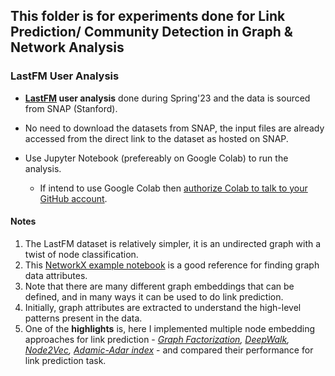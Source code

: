 ## This folder is for experiments done for Link Prediction/ Community Detection in Graph & Network Analysis

### LastFM User Analysis

* **[LastFM][snap1] user analysis** done during Spring'23 and the data is sourced from SNAP (Stanford).  

* No need to download the datasets from SNAP, the input files are already accessed from the direct link to the dataset as hosted on SNAP.  

* Use Jupyter Notebook (prefereably on Google Colab) to run the analysis. 
    * If intend to use Google Colab then [authorize Colab to talk to your GitHub account][colab].

#### Notes
1. The LastFM dataset is relatively simpler, it is an undirected graph with a twist of node classification.
2. This [NetworkX example notebook][nxnb1] is a good reference for finding graph data attributes.
3. Note that there are many different graph embeddings that can be defined, and in many ways it can be used to do link prediction. 
4. Initially, graph attributes are extracted to understand the high-level patterns present in the data.
5. One of the **highlights** is, here I implemented multiple node embedding approaches for link prediction - *[Graph Factorization](https://doi.org/10.1145/2488388.2488393), [DeepWalk](https://arxiv.org/pdf/1403.6652.pdf), [Node2Vec](https://arxiv.org/pdf/1607.00653.pdf), [Adamic-Adar index](http://www.cs.cornell.edu/home/kleinber/link-pred.pdf)* - and compared their performance for link prediction task. 

[snap1]: https://snap.stanford.edu/data/feather-lastfm-social.html
[nxnb1]: https://networkx.org/nx-guides/content/exploratory_notebooks/facebook_notebook.html
[colab]: https://colab.research.google.com/github/googlecolab/colabtools/blob/master/notebooks/colab-github-demo.ipynb
